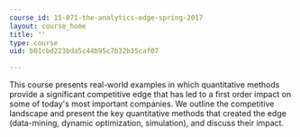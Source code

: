 ```yaml
---
course_id: 15-071-the-analytics-edge-spring-2017
layout: course_home
title: ''
type: course
uid: b01cbd223bda5c44b95c7b32b35caf07

---
```

This course presents real-world examples in which quantitative methods provide a significant competitive edge that has led to a first order impact on some of today's most important companies. We outline the competitive landscape and present the key quantitative methods that created the edge (data-mining, dynamic optimization, simulation), and discuss their impact.

